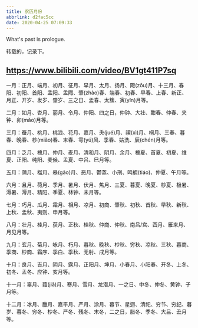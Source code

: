 ```yaml
---
title: 农历月份
abbrlink: d2fac5cc
date: 2020-04-25 07:09:33
---
```

What's past is prologue.

<!--more-->转载的，记录下。

<https://www.bilibili.com/video/BV1gt411P7sq>
----------


一月：正月、端月、初月、征月、早月、太月、扬月、陬(zōu)月、十三月、春阳、初阳、首阳、孟阳、孟陬、肇(zhào)春、端春、初春、早春、上春、新正、月正、开岁、发岁、肇岁、三之日、孟春、太簇、寅(yǐn)月等。

二月：如月、杏月、丽月、令月、仲阳、四之日，仲钟、大壮、酣春、仲春、夹钟、卯(mǎo)月等。

三月：蚕月、桃月、桃浪、花月、嘉月、夬(jué)月、禊(xì)月、桐月、三春、暮春、晚春、杪(miǎo)春、末春、雩(yú)风、季春、姑洗、辰(chén)月等。

四月：乏月、槐月、仲月、麦月、清和月、阴月、余月、槐夏、首夏、初夏、维夏、正阳、纯阳、麦候、孟夏、中吕、巳月等。

五月：蒲月、榴月、皋(gāo)月、恶月、鬱蒸、小刑、鸣蜩(tiáo)、仲夏、午月等。

六月：且月、荷月、季月、暑月、伏月、焦月、三夏、暮夏、晚夏、杪夏、极暑、溽暑、溽月、精阳、季夏、林钟、未月等。

七月：巧月、瓜月、霜月、相月、凉月、初商、肇秋、初秋、首秋、早秋、新秋、上秋、孟秋、夷则、申月等。

八月：壮月、桂月、获月、正秋、桂秋、仲商、仲秋、南吕/宫、酉月、雁来月、月见月等。

九月：玄月、菊月、咏月、朽月、暮秋、晚秋、杪秋、穷秋、凉秋、三秋、暮商、季商、杪商、霜序、季白、季秋、无射、戌月等。

十月：良月、吉月、阴月、露月、正阳月、坤月、小春月、小阳春、开冬、上冬、初冬、孟冬、应钟、亥月等。

十一月：辜月、葭(jiā)月、寒月、雪月、龙潜月、一之日、中冬、仲冬、黄钟、子月等。

十二月：冰月、臘月、嘉平月、严月、涂月、暮节、星迴、清祀、穷节、穷纪、暮岁、暮冬、穷冬、杪冬、严冬、残冬、末冬，二之日，腊冬、季冬、大吕、丑月等。